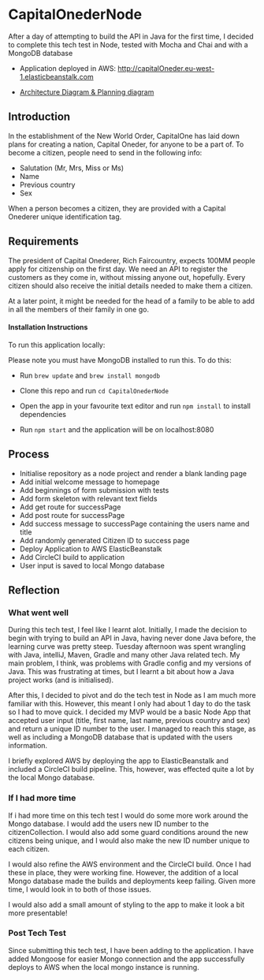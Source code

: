 # CapitalOnederNode

After a day of attempting to build the API in Java for the first time, I decided to complete this tech test in Node, tested with Mocha and Chai and with a MongoDB database

* Application deployed in AWS: http://capitalOneder.eu-west-1.elasticbeanstalk.com

* [Architecture Diagram & Planning diagram](https://github.com/lewmoore/CapitalOnederNode/public/images/)

## Introduction
In the establishment of the New World Order, CapitalOne has laid down plans for creating a nation, Capital Oneder, for anyone to be a part of. To become a citizen, people need to send in the following info:

* Salutation (Mr, Mrs, Miss or Ms)
* Name
* Previous country
* Sex

When a person becomes a citizen, they are provided with a Capital Onederer unique identification tag.

## Requirements
The president of Capital Onederer, Rich Faircountry, expects 100MM people apply for citizenship on the first day. We need an API to register the customers as they come in, without missing anyone out, hopefully. Every citizen should also receive the initial details needed to make them a citizen.

At a later point, it might be needed for the head of a family to be able to add in all the members of their family in one go.

#### Installation Instructions
To run this application locally:

Please note you must have MongoDB installed to run this. To do this:
* Run `brew update` and `brew install mongodb`

* Clone this repo and run `cd CapitalOnederNode`
* Open the app in your favourite text editor and run `npm install` to install dependencies
* Run `npm start` and the application will be on localhost:8080

## Process
* Initialise repository as a node project and render a blank landing page
* Add initial welcome message to homepage
* Add beginnings of form submission with tests
* Add form skeleton with relevant text fields
* Add get route for successPage
* Add post route for successPage
* Add success message to successPage containing the users name and title
* Add randomly generated Citizen ID to success page
* Deploy Application to AWS ElasticBeanstalk
* Add CircleCI build to application
* User input is saved to local Mongo database

## Reflection

### What went well
During this tech test, I feel like I learnt alot. Initially, I made the decision to begin with trying to build an API in Java, having never done Java before, the learning curve was pretty steep. Tuesday afternoon was spent wrangling with Java, intelliJ, Maven, Gradle and many other Java related tech. My main problem, I think, was problems with Gradle config and my versions of Java. This was frustrating at times, but I learnt a bit about how a Java project works (and is initialised).

After this, I decided to pivot and do the tech test in Node as I am much more familiar with this. However, this meant I only had about 1 day to do the task so I had to move quick. I decided my MVP would be a basic Node App that accepted user input (title, first name, last name, previous country and sex) and return a unique ID number to the user. I managed to reach this stage, as well as including a MongoDB database that is updated with the users information.

I briefly explored AWS by deploying the app to ElasticBeanstalk and included a CircleCI build pipeline. This, however, was effected quite a lot by the local Mongo database.

### If I had more time
If i had more time on this tech test I would do some more work around the Mongo database. I would add the users new ID number to the citizenCollection. I would also add some guard conditions around the new citizens being unique, and I would also make the new ID number unique to each citizen.

I would also refine the AWS environment and the CircleCI build. Once I had these in place, they were working fine. However, the addition of a local Mongo database made the builds and deployments keep failing. Given more time, I would look in to both of those issues.

I would also add a small amount of styling to the app to make it look a bit more presentable!

### Post Tech Test
Since submitting this tech test, I have been adding to the application. I have added Mongoose for easier Mongo connection and the app successfully deploys to AWS when the local mongo instance is running.

